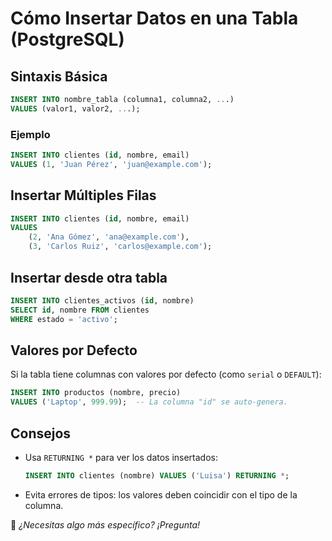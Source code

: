 # Cómo Insertar Datos en una Tabla (PostgreSQL)

## Sintaxis Básica

```sql
INSERT INTO nombre_tabla (columna1, columna2, ...)
VALUES (valor1, valor2, ...);
```

### Ejemplo

```sql
INSERT INTO clientes (id, nombre, email)
VALUES (1, 'Juan Pérez', 'juan@example.com');
```

## Insertar Múltiples Filas

```sql
INSERT INTO clientes (id, nombre, email)
VALUES
    (2, 'Ana Gómez', 'ana@example.com'),
    (3, 'Carlos Ruiz', 'carlos@example.com');
```

## Insertar desde otra tabla

```sql
INSERT INTO clientes_activos (id, nombre)
SELECT id, nombre FROM clientes
WHERE estado = 'activo';
```

## Valores por Defecto

Si la tabla tiene columnas con valores por defecto (como `serial` o `DEFAULT`):

```sql
INSERT INTO productos (nombre, precio)
VALUES ('Laptop', 999.99);  -- La columna "id" se auto-genera.
```

## Consejos

- Usa `RETURNING *` para ver los datos insertados:
  ```sql
  INSERT INTO clientes (nombre) VALUES ('Luisa') RETURNING *;
  ```
- Evita errores de tipos: los valores deben coincidir con el tipo de la columna.

📌 _¿Necesitas algo más específico? ¡Pregunta!_
